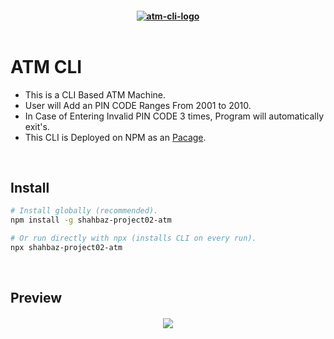 <h4 align="center">
    <a href="">
        <img src="./images/atm-cli-logo.png" alt="atm-cli-logo" />
    </a>
    <br>
    <br>

# ATM CLI

- This is a CLI Based ATM Machine.
- User will Add an PIN CODE Ranges From 2001 to 2010.
- In Case of Entering Invalid PIN CODE 3 times, Program will automatically exit's.
- This CLI is Deployed on NPM as an <a href="https://www.npmjs.com/package/shahbaz-project02-atm">Pacage</a>.

<br>

## Install

```sh
# Install globally (recommended).
npm install -g shahbaz-project02-atm

# Or run directly with npx (installs CLI on every run).
npx shahbaz-project02-atm
```

<br>

## Preview

<h4 align="center">
        <img src="./images/atm-cli-image.jpg" />
    </a>
    <br>
    <br>
</h4>
